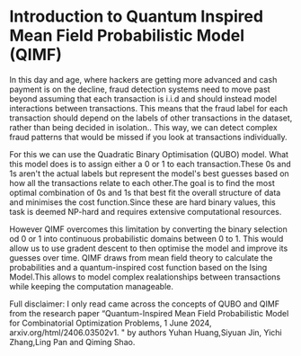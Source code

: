 # Introduction to Quantum Inspired Mean Field Probabilistic Model (QIMF)

In this day and age, where hackers are getting more advanced and cash payment is on the decline, fraud detection systems need to move past beyond assuming that each transaction is i.i.d and should instead model interactions between transactions. 
This means that the fraud label for each transaction should depend on the labels of other transactions in the dataset, rather than being decided in isolation.. This way, we can detect complex fraud patterns that would be missed if you look at transactions individually.

For this we can use the Quadratic Binary Optimisation (QUBO) model. What this model does is to assign either a 0 or 1 to each transaction.These 0s and 1s aren't the actual labels but represent the model's best guesses based on how all the transactions relate to each other.The goal is to find the most optimal combination of 0s and 1s that best fit the overall structure of data and minimises the cost function.Since these are hard binary values, this task is deemed NP-hard and requires extensive computational resources.

However QIMF overcomes this limitation by converting the binary selection od 0 or 1 into continuous probabilistic domains between 0 to 1. This would allow us to use gradent descent to then optimise the model and improve its guesses over time. QIMF draws from mean field theory to calculate the probabilities and a quantum-inspired cost function based on the Ising Model.This allows to model complex realationships between transactions while keeping the computation manageable.


Full disclaimer: I only read came across the concepts of QUBO and QIMF from the research paper “Quantum-Inspired Mean Field Probabilistic Model for Combinatorial Optimization Problems, 1 June 2024, arxiv.org/html/2406.03502v1. " by authors Yuhan Huang,Siyuan Jin, Yichi Zhang,Ling Pan and Qiming Shao. 
